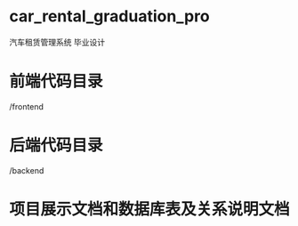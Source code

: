 # car_rental_graduation_pro
汽车租赁管理系统 毕业设计

# 前端代码目录
/frontend

# 后端代码目录
/backend

# 项目展示文档和数据库表及关系说明文档
